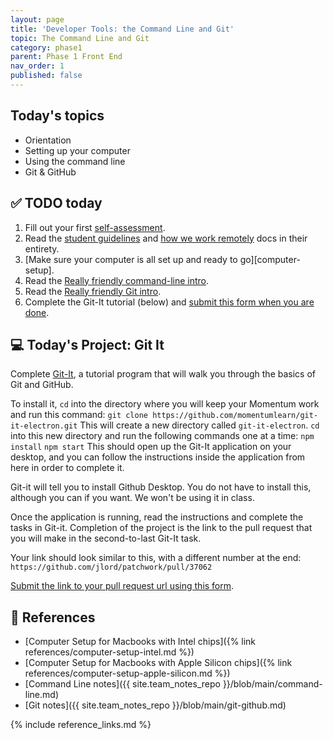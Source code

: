 ```yaml
---
layout: page
title: 'Developer Tools: the Command Line and Git'
topic: The Command Line and Git
category: phase1
parent: Phase 1 Front End
nav_order: 1
published: false
---
```


## Today's topics

- Orientation
- Setting up your computer
- Using the command line
- Git & GitHub

## ✅ TODO today

1. Fill out your first [self-assessment](https://teams.momentumlearn.com).
2. Read the [student guidelines](https://github.com/momentumlearn/student-resources/blob/main/articles/student-guidelines.md) and [how we work remotely](https://github.com/momentumlearn/student-resources/blob/master/articles/working-remotely.md) docs in their entirety.
3. [Make sure your computer is all set up and ready to go][computer-setup].
4. Read the [Really friendly command-line intro](https://drive.google.com/open?id=1E4ALJrjclTYE4C6lwIV517-SOXiZ-Dqb).
5. Read the [Really friendly Git intro](https://drive.google.com/open?id=125rubyTQpBwmpi6I_UzUWfT1aXeHmy5n).
6. Complete the Git-It tutorial (below) and [submit this form when you are done](https://forms.gle/jvQjs85BJ19JS1cWA).

## 💻 Today's Project: Git It

Complete [Git-It](https://github.com/jlord/git-it-electron), a tutorial program that will walk you through the basics of Git and GitHub.

To install it, `cd` into the directory where you will keep your Momentum work and run this command:
`git clone https://github.com/momentumlearn/git-it-electron.git`
This will create a new directory called `git-it-electron`. `cd` into this new directory and run the following commands one at a time:
`npm install`
`npm start`
This should open up the Git-It application on your desktop, and you can follow the instructions inside the application from here in order to complete it. 

Git-it will tell you to install Github Desktop. You do not have to install this, although you can if you want. We won't be using it in class.

Once the application is running, read the instructions and complete the tasks in Git-it. Completion of the project is the link to the pull request that you will make in the second-to-last Git-It task.

Your link should look similar to this, with a different number at the end: `https://github.com/jlord/patchwork/pull/37062`

[Submit the link to your pull request url using this form](https://forms.gle/hKL37abHZ7TEoyWT6).

## 🔖 References

- [Computer Setup for Macbooks with Intel chips]({% link references/computer-setup-intel.md %})
- [Computer Setup for Macbooks with Apple Silicon chips]({% link references/computer-setup-apple-silicon.md %})
- [Command Line notes]({{ site.team_notes_repo }}/blob/main/command-line.md)
- [Git notes]({{ site.team_notes_repo }}/blob/main/git-github.md)

{% include reference_links.md %}
